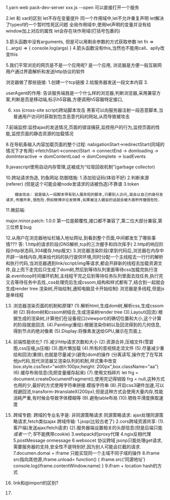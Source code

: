 1.yarn web pack-dev-server xxx.js --open 可以直接打开一个服务

2.let 和 var的区别
 let不存在变量提升
 同一个作用域中,let不允许重复声明
 let解决了typeof的一个暂时性死区问题
 全局作用域中,使用let声明的变量并没有给window加上对应的属性
 let会存在块作用域(打括号包裹的)

3.箭头函数中没有arguments, 但是可以用剩余参数的方式获取参数
let fn => (...args) => {
  console.log(args)
}
4.箭头函数没有this,当然也不能用call、aplly改变this

5.我们平常浏览的网页是不是一个应用呢?
  是一个应用,
  浏览器是方便一般互联网用户通过界面解析和发送http协议的软件

  浏览器做了那些链接: 1.创建一个tcp链接
                    2.给服务器发送一段文本内容
                    3.

 userAgent的作用: 告诉服务端我是一个什么样的浏览器,判断浏览器,采用兼容方案,判断是否是移动端,标示h5容器,方便调用h5容器特定接口,



 6. xss (cross-site script)跨站脚本攻击
 黑客可以向服务器注射一段恶意脚本,当普通用户访问时获取到包含恶意代码的网站,从而导致被攻击


7.前端监控:监控ajax的发送情况,页面的错误捕获,监控用户的行为,监控页面的性能,监控页面的静态资源的加载情况


8.在导航条输入内容加载页面的整个过程: nabigationStart->redirectStart(同域的情况下才有用)->fetchStart->connectStart -> connectEnd -> domloading -> domInteractive -> domContentLoad
-> domComplete -> loadEvents

9.javascript使用自动内存管理,这被成为“垃圾回收机制”(garbage collector)

10.跨站请求伪造, 钓鱼网站
防御措施: 1.添加验证码(体验不好)
        2.判断来源(referer) (但是这个可能会被node发请求的话被伪造)不靠谱
        3.token

        蠕虫攻击: 就是插入一段脚本带有别人服务短的脚本,只要别人访问,就会以自己的身份发请求,传播开来,很危险.例如微博评论发微博,如果被注入蠕虫的话就会被大面积传播很危险.

11.微前端:


major.minor.patch: 1.0.0   第一位是颠覆性,接口都不兼容了,第二位大部分兼容,第三位修复bug

12.从用户在浏览器地址栏输入地址网址,到看到整个页面,中间都发生了哪些事情???
答: 1.http的请求阶段(DNS解析,tcp的三次握手和四次挥手)
    2.http的响应阶段(http状态码,304缓存,http报文)
    3.浏览器渲染阶段(拿到代码后,浏览器在内存中开辟一块栈内存,用来给代码的执行提供环境,同时分配一个主线程去一行行的解析和执行代码,当浏览器遇到link/script/img等请求,都会开辟新的线程去加载资源文件,自上而下走完后只生成了dom树,然后到等待队列里面等待css加载完执行渲染.eventloop时间循环机制,主线程干完之后到等待任务队列里面去找任务,执行完又去等待任务中去找.,css处理完后生成cssom,结构和样式都有了,结合到一起就会生成render tree 渲染树,开始绘制,通知电脑显卡开始绘制)
    浏览器是多线程,但是js是单线程


13. 浏览器渲染页面的机制和原理?
    (1).解析html,生成dom树,解析css,生成cssom树
    (2).将dom树和cssom树结合,生成渲染树render tree
    (3).Layout(回流):根据生成的渲染树,计算他们在设备视口(viewport)的确切位置和大小,这个计算的阶段就是回流.
    (4).Painting(重绘):根据渲染你树以及回流得到的几何信息,得到节点的绝对像素
    (5).Display:将像素发送给GPU,展示在页面上

14. 前端性能优化?
   (1).减少http请求次数和大小
   (2).资源合并,压缩文件(雪碧图,css压缩,js压缩)
   (3).图片懒加载
   (4).所有的音视频走流文件
   (5).尽量减少重绘和回流(重排),也就是尽量减少(避免)dom的操作  (分离读写,操作完了在写其他js代码,现代浏览器又渲染队列的机制,样式集中改变box.style.cssText="width:100px;height: 200px",box.className="aa")
   (6).缓存布局信息(先把变量缓存起来)
   (7).使用文档碎片 let frg = document.createDocumentFragment(),使用完记得销毁 frg = null,这种方式也用的少,最好的方式使用字符串拼接.模版字符串
   (8).开启css3硬件加速,可以规避回流,transform-》translateX(200px),但是这种方式会使用大量内存,性能消耗严重,有时候会导致字体模糊等
   (9).避免table布局
   (10).牺牲平滑度换取速度

15. 跨域专题:
   跨域的专业名字是: 非同源策略请求
   同源策略请求: ajax处理同源策略请求,fetch类似ajax
   跨域传输:
   1.jsop(比较古老了)
   2.cors跨域资源共享:
     (1).客户端(发送ajax/fetch请求)
     (2).服务器端设置相关的头部信息(但是后端只能*或者一个,写*不能携带cookie)
   3.webpack的proxy代理
   4.ngix反相代理
   5.postMessage onmessage
   6.websocet 协议跨域
   jsonp只能处理get请求,需要服务器的支持,安全性不是特别好,因为别人可能会拦截的请求.
   7.documen.domai + iframe 只能实现同一个主域不同子域的操作
   8.iframe src指向其他源,iframe.unload= function() {
     iframe.src(‘同源地址’)
     console.log(iframe.contentWindow.name)
     }
    9.ifram + location hash的方式

16. link和@import的区别? 

17. 

